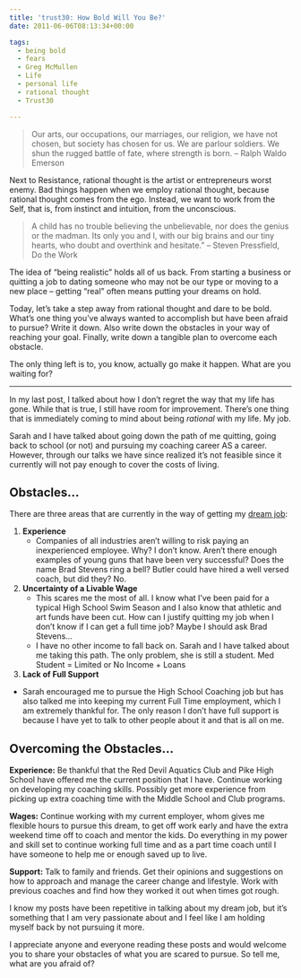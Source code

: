 ```yaml
---
title: 'trust30: How Bold Will You Be?'
date: 2011-06-06T08:13:34+00:00

tags:
  - being bold
  - fears
  - Greg McMullen
  - Life
  - personal life
  - rational thought
  - Trust30

---
```


> Our arts, our occupations, our marriages, our religion, we have not chosen, but society has chosen for us. We are parlour soldiers. We shun the rugged battle of fate, where strength is born. – Ralph Waldo Emerson

Next to Resistance, rational thought is the artist or entrepreneurs worst enemy. Bad things happen when we employ rational thought, because rational thought comes from the ego. Instead, we want to work from the Self, that is, from instinct and intuition, from the unconscious.

> A child has no trouble believing the unbelievable, nor does the genius or the madman. Its only you and I, with our big brains and our tiny hearts, who doubt and overthink and hesitate.” &#8211; Steven Pressfield, Do the Work

The idea of “being realistic” holds all of us back. From starting a business or quitting a job to dating someone who may not be our type or moving to a new place – getting “real” often means putting your dreams on hold.

Today, let’s take a step away from rational thought and dare to be bold. What’s one thing you’ve always wanted to accomplish but have been afraid to pursue? Write it down. Also write down the obstacles in your way of reaching your goal. Finally, write down a tangible plan to overcome each obstacle.

The only thing left is to, you know, actually go make it happen. What are you waiting for?

---

In my last post, I talked about how I don&#8217;t regret the way that my life has gone. While that is true, I still have room for improvement. There&#8217;s one thing that is immediately coming to mind about being _rational_ with my life. My job.

Sarah and I have talked about going down the path of me quitting, going back to school (or not) and pursuing my coaching career AS a career. However, through our talks we have since realized it&#8217;s not feasible since it currently will not pay enough to cover the costs of living.

## Obstacles&#8230;

There are three areas that are currently in the way of getting my [dream job](/posts/2010/08/chasing-your-dream-job):

  1. **Experience** 
      * Companies of all industries aren&#8217;t willing to risk paying an inexperienced employee. Why? I don&#8217;t know. Aren&#8217;t there enough examples of young guns that have been very successful? Does the name Brad Stevens ring a bell? Butler could have hired a well versed coach, but did they? No.
  2. **Uncertainty of a Livable Wage** 
      * This scares me the most of all. I know what I&#8217;ve been paid for a typical High School Swim Season and I also know that athletic and art funds have been cut. How can I justify quitting my job when I don&#8217;t know if I can get a full time job? Maybe I should ask Brad Stevens&#8230;
      * I have no other income to fall back on. Sarah and I have talked about me taking this path. The only problem, she is still a student. Med Student = Limited or No Income + Loans
  3. **Lack of Full Support**
  * Sarah encouraged me to pursue the High School Coaching job but has also talked me into keeping my current Full Time employment, which I am extremely thankful for. The only reason I don&#8217;t have full support is because I have yet to talk to other people about it and that is all on me.

## Overcoming the Obstacles&#8230;

**Experience:** Be thankful that the Red Devil Aquatics Club and Pike High School have offered me the current position that I have. Continue working on developing my coaching skills. Possibly get more experience from picking up extra coaching time with the Middle School and Club programs.

**Wages:** Continue working with my current employer, whom gives me flexible hours to pursue this dream, to get off work early and have the extra weekend time off to coach and mentor the kids. Do everything in my power and skill set to continue working full time and as a part time coach until I have someone to help me or enough saved up to live.

**Support:** Talk to family and friends. Get their opinions and suggestions on how to approach and manage the career change and lifestyle. Work with previous coaches and find how they worked it out when times got rough.

I know my posts have been repetitive in talking about my dream job, but it&#8217;s something that I am very passionate about and I feel like I am holding myself back by not pursuing it more.

I appreciate anyone and everyone reading these posts and would welcome you to share your obstacles of what you are scared to pursue. So tell me, what are you afraid of?